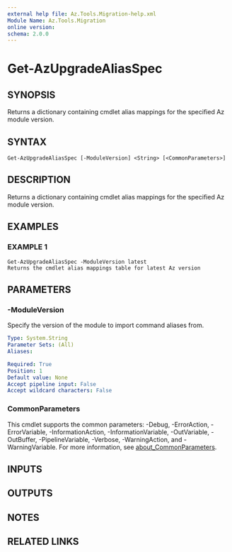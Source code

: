 ```yaml
---
external help file: Az.Tools.Migration-help.xml
Module Name: Az.Tools.Migration
online version:
schema: 2.0.0
---
```


# Get-AzUpgradeAliasSpec

## SYNOPSIS
Returns a dictionary containing cmdlet alias mappings for the specified Az module version.

## SYNTAX

```
Get-AzUpgradeAliasSpec [-ModuleVersion] <String> [<CommonParameters>]
```

## DESCRIPTION
Returns a dictionary containing cmdlet alias mappings for the specified Az module version.

## EXAMPLES

### EXAMPLE 1
```
Get-AzUpgradeAliasSpec -ModuleVersion latest
Returns the cmdlet alias mappings table for latest Az version
```

## PARAMETERS

### -ModuleVersion
Specify the version of the module to import command aliases from.

```yaml
Type: System.String
Parameter Sets: (All)
Aliases:

Required: True
Position: 1
Default value: None
Accept pipeline input: False
Accept wildcard characters: False
```

### CommonParameters
This cmdlet supports the common parameters: -Debug, -ErrorAction, -ErrorVariable, -InformationAction, -InformationVariable, -OutVariable, -OutBuffer, -PipelineVariable, -Verbose, -WarningAction, and -WarningVariable. For more information, see [about_CommonParameters](http://go.microsoft.com/fwlink/?LinkID=113216).

## INPUTS

## OUTPUTS

## NOTES

## RELATED LINKS
